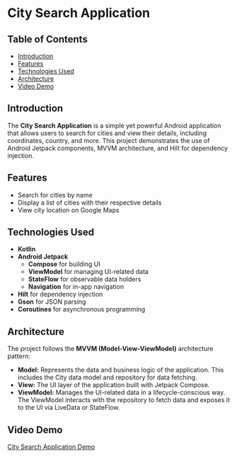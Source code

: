 # City Search Application

## Table of Contents
- [Introduction](#introduction)
- [Features](#features)
- [Technologies Used](#technologies-used)
- [Architecture](#architecture)
- [Video Demo](#video-demo)

## Introduction
The **City Search Application** is a simple yet powerful Android application that allows users to search for cities and view their details, including coordinates, country, and more. This project demonstrates the use of Android Jetpack components, MVVM architecture, and Hilt for dependency injection.

## Features
- Search for cities by name
- Display a list of cities with their respective details
- View city location on Google Maps

## Technologies Used
- **Kotlin**
- **Android Jetpack**
  - **Compose** for building UI
  - **ViewModel** for managing UI-related data
  - **StateFlow** for observable data holders
  - **Navigation** for in-app navigation
- **Hilt** for dependency injection
- **Gson** for JSON parsing
- **Coroutines** for asynchronous programming

## Architecture
The project follows the **MVVM (Model-View-ViewModel)** architecture pattern:
- **Model:** Represents the data and business logic of the application. This includes the City data model and repository for data fetching.
- **View:** The UI layer of the application built with Jetpack Compose.
- **ViewModel:** Manages the UI-related data in a lifecycle-conscious way. The ViewModel interacts with the repository to fetch data and exposes it to the UI via LiveData or StateFlow.

## Video Demo

[City Search Application Demo](https://github-production-user-asset-6210df.s3.amazonaws.com/67472054/356040047-ae937164-60cc-4c2d-a591-6b6e7d742de2.mp4?X-Amz-Algorithm=AWS4-HMAC-SHA256&X-Amz-Credential=AKIAVCODYLSA53PQK4ZA%2F20240808%2Fus-east-1%2Fs3%2Faws4_request&X-Amz-Date=20240808T002702Z&X-Amz-Expires=300&X-Amz-Signature=ef2e4dff6814c08685e52c55772f3be68448cf091cc93e0bf4f9fa77045abb3d&X-Amz-SignedHeaders=host&actor_id=67472054&key_id=0&repo_id=839579992)
